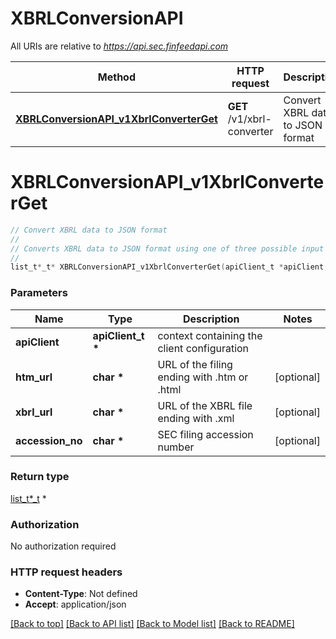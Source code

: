# XBRLConversionAPI

All URIs are relative to *https://api.sec.finfeedapi.com*

Method | HTTP request | Description
------------- | ------------- | -------------
[**XBRLConversionAPI_v1XbrlConverterGet**](XBRLConversionAPI.md#XBRLConversionAPI_v1XbrlConverterGet) | **GET** /v1/xbrl-converter | Convert XBRL data to JSON format


# **XBRLConversionAPI_v1XbrlConverterGet**
```c
// Convert XBRL data to JSON format
//
// Converts XBRL data to JSON format using one of three possible input methods.    ### Input Methods    1. HTML URL (htm-url)     - URL of the filing ending with .htm or .html     - Both filing URLs and index page URLs are accepted     - Example: https://www.sec.gov/Archives/edgar/data/1318605/000156459021004599/tsla-10k_20201231.htm    2. XBRL URL (xbrl-url)     - URL of the XBRL file ending with .xml     - Can be found in the dataFiles array from Query API     - Example: https://www.sec.gov/Archives/edgar/data/1318605/000156459021004599/tsla-10k_20201231_htm.xml    3. Accession Number (accession-no)     - The SEC filing accession number     - Example: 0001564590-21-004599    :::note  Only one of the three parameters should be provided. If multiple parameters are provided, the priority order is:  1. htm-url  2. xbrl-url  3. accession-no  :::    ### Supported Filing Types    - Annual Reports (10-K)  - Quarterly Reports (10-Q)  - Current Reports (8-K)  - Registration Statements (S-1, S-3)  - Foreign Private Issuer Reports (20-F, 40-F)    ### Response Format    The API returns a JSON object containing:  - Financial statements (Income Statement, Balance Sheet, Cash Flow Statement)  - Accounting policies and footnotes  - Company information  - Filing metadata    ### Example Response  ```json  {    \"StatementsOfIncome\": {      \"RevenueFromContractWithCustomerExcludingAssessedTax\": [        {          \"decimals\": \"-6\",          \"unitRef\": \"U_USD\",          \"period\": {            \"startDate\": \"2023-07-01\",            \"endDate\": \"2024-06-30\"          },          \"value\": \"245122000000\"        }      ]    }  }  ```
//
list_t*_t* XBRLConversionAPI_v1XbrlConverterGet(apiClient_t *apiClient, char *htm_url, char *xbrl_url, char *accession_no);
```

### Parameters
Name | Type | Description  | Notes
------------- | ------------- | ------------- | -------------
**apiClient** | **apiClient_t \*** | context containing the client configuration |
**htm_url** | **char \*** | URL of the filing ending with .htm or .html | [optional] 
**xbrl_url** | **char \*** | URL of the XBRL file ending with .xml | [optional] 
**accession_no** | **char \*** | SEC filing accession number | [optional] 

### Return type

[list_t*_t](any_type.md) *


### Authorization

No authorization required

### HTTP request headers

 - **Content-Type**: Not defined
 - **Accept**: application/json

[[Back to top]](#) [[Back to API list]](../README.md#documentation-for-api-endpoints) [[Back to Model list]](../README.md#documentation-for-models) [[Back to README]](../README.md)

